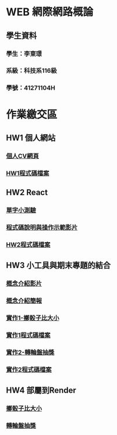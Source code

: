 # WEB 網際網路概論
## 學生資料
### 學生：李東璟         
### 系級：科技系116級
### 學號：41271104H

# 作業繳交區

## HW1 個人網站
### [個人CV網頁](https://jeremy6789.github.io/HW1/)
### [HW1程式碼檔案](https://github.com/Jeremy6789/HW1.git)

## HW2 React
### [單字小測驗](https://jeremy6789.github.io/HW2/)
### [程式碼說明與操作示範影片](https://youtu.be/eLtUBeov2H0)
### [HW2程式碼檔案](https://github.com/Jeremy6789/HW2.git)

## HW3 小工具與期末專題的結合
### [概念介紹影片](https://youtu.be/lKLwXxRtLwI)
### [概念介紹簡報](https://www.canva.com/design/DAGVGUWZZTk/C-0i-091zi3rfuqVrHPVfA/edit?utm_content=DAGVGUWZZTk&utm_campaign=designshare&utm_medium=link2&utm_source=sharebutton)
### [實作1-擲骰子比大小](https://dice-react-5gly.onrender.com)
### [實作1程式碼檔案](https://github.com/Jeremy6789/dice-react.git)
### [實作2-轉輪盤抽獎](https://spin-react.onrender.com)
### [實作2程式碼檔案]()

## HW4 部屬到Render
### [擲骰子比大小](https://dice-react-5gly.onrender.com)
### [轉輪盤抽獎](https://spin-react.onrender.com)

